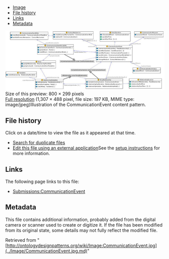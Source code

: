 * [Image](../Image/CommunicationEvent.jpg.md#file)
* [File history](../Image/CommunicationEvent.jpg.md#filehistory)
* [Links](../Image/CommunicationEvent.jpg.md#filelinks)
* [Metadata](../Image/CommunicationEvent.jpg.md#metadata)

[![Image:CommunicationEvent.jpg](../images/thumb/a/aa/CommunicationEvent.jpg/800px-CommunicationEvent.jpg)](../../images/a/aa/CommunicationEvent.jpg)  
Size of this preview: 800 × 299 pixels  
[Full resolution](../../images/a/aa/CommunicationEvent.jpg)‎ (1,307 × 488 pixel, file size: 197 KB, MIME type: image/jpeg)Illustration of the CommunicationEvent content pattern.




## File history

Click on a date/time to view the file as it appeared at that time.



  
* [Search for duplicate files](http://ontologydesignpatterns.org/wiki/Special:FileDuplicateSearch/CommunicationEvent.jpg "Special:FileDuplicateSearch/CommunicationEvent.jpg")
* [Edit this file using an external application](http://ontologydesignpatterns.org/wiki/index.php?title=Image:CommunicationEvent.jpg&action=edit&externaledit=true&mode=file "Image:CommunicationEvent.jpg")See the [setup instructions](http://www.mediawiki.org/wiki/Manual:External_editors "http://www.mediawiki.org/wiki/Manual:External_editors") for more information.

## Links



The following page links to this file:


* [Submissions:CommunicationEvent](../Submissions/CommunicationEvent.md "Submissions:CommunicationEvent")

## Metadata


This file contains additional information, probably added from the digital camera or scanner used to create or digitize it.
If the file has been modified from its original state, some details may not fully reflect the modified file.




Retrieved from "[http://ontologydesignpatterns.org/wiki/Image:CommunicationEvent.jpg](../Image/CommunicationEvent.jpg.md)"